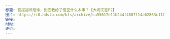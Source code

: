 ```yaml
---
标题: 菩提祖师是谁，到底教给了悟空什么本事？【大闹天宫P2】
图片: https://i0.hdslb.com/bfs/archive/ca55617e11b244f4807f14a62863c11fad9312d8.jpg@518w_290h_1c_!web-video-share-cover.avif
链接: 
时时: 
评价:
---
```


